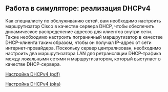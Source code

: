 <!-- 7.4.1 -->
## Работа в симуляторе: реализация DHCPv4

Как специалисту по обслуживанию сетей, вам необходимо настроить маршрутизатор Cisco в качестве сервера DHCP, чтобы обеспечить динамическое распределение адресов для клиентов внутри сети. Также необходимо настроить пограничный маршрутизатор в качестве DHCP-клиента таким образом, чтобы он получал IP-адрес от сети интернет-провайдера. Поскольку сервер централизован, необходимо настроить два маршрутизатора LAN для ретрансляции DHCP-трафика между локальными сетями и маршрутизатором, который выступает в качестве DHCP-сервера.

[Настройка DHCPv4 (pdf)](./assets/7.4.1-packet-tracer---implement-dhcpv4_ru-RU.pdf)

[Настройка DHCPv4 (pka)](./assets/7.4.1-packet-tracer---implement-dhcpv4_ru-RU.pka)

<!-- 7.4.2 -->
